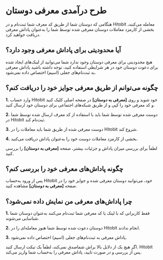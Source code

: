 # طرح درآمدی معرفی دوستان

هنگامی که دوستان شما از طریق کد معرف شما ثبت‌نام و در Hitobit معامله می‌کنند، بخشی از کارمزد معاملات دوستان معرفی شده توسط شما را به‌عنوان پاداش معرفی دریافت خواهید کرد.

## آیا محدودیتی برای پاداش معرفی وجود دارد؟

 هیچ محدودیتی برای معرفی دوستان وجود ندارد شما می‌توانید از لینک‌های ایجاد شده برای دعوت دوستان خود در هر شرایطی استفاده کنید، توجه داشته باشید پاداش معرفی به ثبت‌نام‌های جعلی (اسپم) اختصاص داده نمی‌شود.

## چگونه می‌توانم از طریق معرفی جوایز خود را دریافت کنم؟

**1.** وارد حساب Hitobit خود شوید و روی **[معرفی به دوستان]** در صفحه اصلی کلیک کنید و کد معرفی خود را کپی و از طریق شبکه‌های اجتماعی برای دوستان خود ارسال کنید.

**2.**	دوست معرفی شده توسط شما باید با استفاده از کد معرف ارسال شده توسط شما در Hitobit ثبت‌نام کند.

**3.**	دوست معرفی شده از طریق شما باید معاملات را در Hitobit  شروع کند.

**4.**	بخشی از کارمزد معاملات دوست خود را به‌عنوان پاداش دریافت  می‌کنید.

لطفاً برای بررسی میزان پاداش و جزئیات بیشتر، صفحه **[معرفی به دوستان]** را بررسی کنید.

## چگونه پاداش‌های معرفی خود را بررسی کنم؟

پس از ورود به‌حساب Hitobit خود، می‌توانید دوستان معرفی شده و جوایز خود را در صفحه **[معرفی به دوستان]** مشاهده کنید.

## چرا پاداش‌های معرفی من نمایش داده نمی‌شود؟

**1.**	فقط کاربرانی که با لینک یا کد معرفی شما ثبت‌نام می‌کنند به‌عنوان دوستان شما شناسایی می‌شوند.

**2.**	دوستان دعوت شده توسط شما هنوز معامله‌ای را در Hitobit انجام ندادند.

**3.**	پاداش معرفی به ثبت‌نام‌های جعلی (اسپم) اختصاص داده نمی‌شود.

اگر هیچ یک از دلایل بالا براش شماصدق نمی‌کند، لطفاً یک تیکت ارسال کنید. Hitobit پس از بررسی و در صورت تایید، پاداش معرفی را به‌حساب شما واریز می‌کند.
